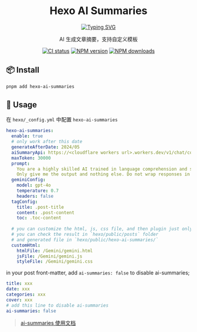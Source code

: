 <div align="center">
<a name="readme-top"></a>

<h1> Hexo AI Summaries </h1>

<a href="https://github.com/tardis-ksh/hexo-ai-summaries/">
    <img src="https://readme-typing-svg.demolab.com?font=Fira+Code&pause=1000&width=435&lines=Hexo AI Summaries;&center=true&size=27" alt="Typing SVG" />
</a>

AI 生成文章摘要，支持自定义模板

[![CI status][github-action-image]][github-action-url]
[![NPM version][npm-image]][npm-url]
[![NPM downloads][download-image]][download-url]
</div>

[github-action-image]: https://github.com/tardis-ksh/hexo-ai-summaries/actions/workflows/publish.yml/badge.svg
[github-action-url]: https://github.com/tardis-ksh/hexo-ai-summaries/actions/workflows/publish.yml

[npm-image]: https://img.shields.io/npm/v/hexo-ai-summaries.svg?style=flat-square
[npm-url]: https://npmjs.org/package/hexo-ai-summaries

[download-image]: https://img.shields.io/npm/dm/hexo-ai-summaries.svg?style=flat-square
[download-url]: https://npmjs.org/package/hexo-ai-summaries

## 📦 Install

```bash
pnpm add hexo-ai-summaries
```

## 🔨 Usage
在 `hexo/_config.yml` 中配置 `hexo-ai-summaries`

```yaml root/_config.yml
hexo-ai-summaries:
  enable: true
  # only work after this date
  generateAfterDate: 2024/05
  aiSummaryApi: https://<cloudflare workers url>.workers.dev/v1/chat/completions
  maxToken: 30000
  prompt:
    You are a highly skilled AI trained in language comprehension and summarization. I would like you to read the text delimited by triple quotes and summarize it into a concise abstract paragraph. Aim to retain the most important points, providing a coherent and readable summary that could help a person understand the main points of the discussion without needing to read the entire text. Please avoid unnecessary details or tangential points.
    Only give me the output and nothing else. Do not wrap responses in quotes. Respond in the Chinese language.
  geminiConfig:
    model: gpt-4o
    temperature: 0.7
    headers: false
  tagConfig:
    title: .post-title
    content: .post-content
    toc: .toc-content
  
  # you can customize the html, js, css file, and then plugin just only insert this file to your post
  # you can check the result in `hexo/public/posts` folder  
  # and generated file in `hexo/public/hexo-ai-summaries/`
  customHtml:
    htmlFile: /Gemini/gemini.html
    jsFile: /Gemini/gemini.js
    styleFile: /Gemini/gemini.css
```

in your post front-matter, add `ai-summaries: false` to disable ai-summaries;

```yaml
title: xxx
date: xxx
categories: xxx
cover: xxx
# add this line to disable ai-summaries
ai-summaries: false
```

> [ai-summaries 使用文档](https://ksh7.com/posts/ai-summaries/)
